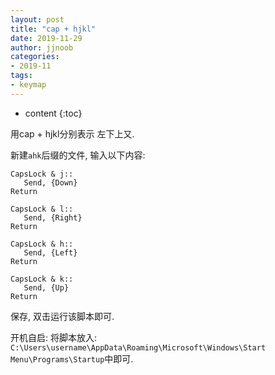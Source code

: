 ```yaml
---
layout: post
title: "cap + hjkl"
date: 2019-11-29
author: jjnoob
categories:
- 2019-11
tags:
- keymap
---
```


* content
{:toc}


用cap + hjkl分别表示 左下上又. 

新建`ahk`后缀的文件, 输入以下内容:

```
CapsLock & j::
   Send, {Down}
Return

CapsLock & l::
   Send, {Right}
Return

CapsLock & h::
   Send, {Left}
Return

CapsLock & k::
   Send, {Up}
Return
```

保存, 双击运行该脚本即可.

开机自启: 将脚本放入: `C:\Users\username\AppData\Roaming\Microsoft\Windows\Start Menu\Programs\Startup`中即可.
